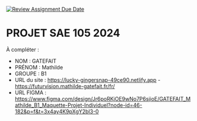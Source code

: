 [![Review Assignment Due Date](https://classroom.github.com/assets/deadline-readme-button-22041afd0340ce965d47ae6ef1cefeee28c7c493a6346c4f15d667ab976d596c.svg)](https://classroom.github.com/a/tqlspz30)
# PROJET SAE 105 2024

À compléter :

- NOM : GATEFAIT 
- PRÉNOM : Mathilde
- GROUPE : B1 
- URL du site : https://lucky-gingersnap-49ce90.netlify.app - https://futurvision.mathilde-gatefait.fr/fr/
- URL FIGMA : https://www.figma.com/design/Jr6poRKjOE9wNo7P6sjioE/GATEFAIT_Mathilde_B1_Maquette-Projet-Individuel?node-id=46-182&p=f&t=3x4ay4K9pXgY2bl3-0 
